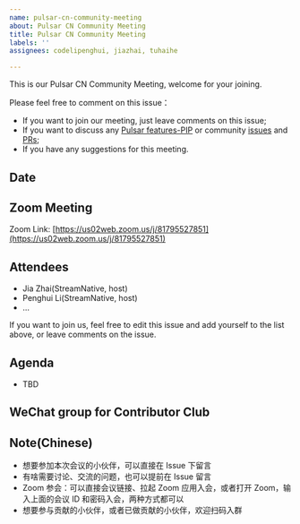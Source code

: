 ```yaml
---
name: pulsar-cn-community-meeting
about: Pulsar CN Community Meeting
title: Pulsar CN Community Meeting
labels: ''
assignees: codelipenghui, jiazhai, tuhaihe

---
```


This is our Pulsar CN Community Meeting, welcome for your joining. 

Please feel free to comment on this issue：
 - If you want to join our meeting, just leave comments on this issue;
 - If you want to discuss any [Pulsar features-PIP](https://github.com/apache/pulsar/wiki) or community [issues](https://github.com/apache/pulsar/issues) and [PRs](https://github.com/apache/pulsar/pulls);
 - If you have any suggestions for this meeting.

## Date


## Zoom Meeting

Zoom Link: [https://us02web.zoom.us/j/81795527851](https://us02web.zoom.us/j/81795527851)

## Attendees

- Jia Zhai(StreamNative, host)
- Penghui Li(StreamNative, host)
- ...

If you want to join us, feel free to edit this issue and add yourself to the list above, or leave comments on the issue.

## Agenda

- TBD

## WeChat group for Contributor Club

## Note(Chinese)

- 想要参加本次会议的小伙伴，可以直接在 Issue 下留言
- 有啥需要讨论、交流的问题，也可以提前在 Issue 留言
- Zoom 参会：可以直接会议链接、拉起 Zoom 应用入会，或者打开 Zoom，输入上面的会议 ID 和密码入会，两种方式都可以
- 想要参与贡献的小伙伴，或者已做贡献的小伙伴，欢迎扫码入群
